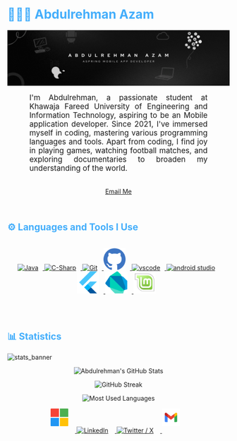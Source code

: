 <h1 style="color: #44AEFB;"> 👨🏻‍💻 Abdulrehman Azam </h1>

![github_cover_banner](/assets/coverBanner.gif)

<p align:"center" style="text-align: justify; margin: 0 50px; font-size: 17px;" >
    I'm Abdulrehman, a passionate student at Khawaja Fareed University of Engineering and Information Technology, aspiring to be an Mobile application developer. Since 2021, I've immersed myself in coding, mastering various programming languages and tools. Apart from coding, I find joy in playing games, watching football matches, and exploring documentaries to broaden my understanding of the world. 
<br>
<br>
<div align="center">

[Email Me](mailto:abdulrehmana28x@gmail.com)
</div>
</p>    
<br>
<!-- Languages and Tools -->

<h2 style="color: #44AEFB">⚙️ Languages and Tools I Use</h2>
<div align="center" style="display:block;">
    

<br>   

  <a href="https://www.java.com/en/" target="_blank" rel="noreferrer">
      <img  alt="Java" height="50px" style="padding-right:10px;" src="https://cdn.jsdelivr.net/gh/devicons/devicon/icons/java/java-original.svg"/>
  </a>
  <a href="https://learn.microsoft.com/en-us/dotnet/csharp/" target="_blank" rel="noreferrer">
      <img  alt="C-Sharp" height="50px" style="padding-right:10px;" src="https://cdn.jsdelivr.net/gh/devicons/devicon/icons/csharp/csharp-original.svg"/>
  </a>
  </a>
  <a href="https://git-scm.com/" target="_blank" rel="noreferrer">
      <img  alt="Git" height="50px" style="padding-right:10px;" src="https://cdn.jsdelivr.net/gh/devicons/devicon/icons/git/git-original.svg"/>
  </a>
  <a href="https://www.github.com/" target="_blank" rel="noreferrer">
      <img  alt="Github" height="50px" style="padding-right:10px;" src="/assets/github.svg"/>
  </a>

  <a href="https://code.visualstudio.com/" target="_blank" rel="noreferrer">
      <img  alt="vscode" height="50px" style="padding-right:10px;"src="https://cdn.jsdelivr.net/gh/devicons/devicon/icons/vscode/vscode-original.svg"/>
  </a>
  <a href="https://developer.android.com/studio" target="_blank" rel="noreferrer">
      <img  alt="android studio" height="50px" style="padding-right:10px;"src="https://cdn.jsdelivr.net/gh/devicons/devicon/icons/androidstudio/androidstudio-original.svg"/>
  </a>
  <a href="https://flutter.dev/" target="_blank" rel="noreferrer">
      <img  alt="flutter" height="50px" style="padding-right:10px;" src="/assets/flutter.svg"/>
  </a>
  <a href="https://dart.dev/" target="_blank" rel="noreferrer">
      <img  alt="dart" height="50px" style="padding-right:10px;" src="/assets/dart.svg"/> 
  </a>
  
  <a href="https://linuxmint.com/" target="_blank" rel="noreferrer">
      <img  alt="Linux" height="50px" style="padding-right:10px;" src="/assets/linux-mint.svg"/> 
  </a>
  
</div>
<br>
<br>

<br>

<h2 style="color: #44AEFB">📊 Statistics</h2>

![stats_banner](https://user-images.githubusercontent.com/78341798/194534778-d662496c-ae00-4e8d-ae9b-b90912054e7f.gif)


<div class="stats" align="center">

![Abdulrehman's GitHub Stats](https://github-readme-stats.vercel.app/api?username=abdulrehmana28&hide=stars&count_private=true&show_icons=true&theme=algolia&border_radius=20)

![GitHub Streak](https://streak-stats.demolab.com?user=abdulrehmana28&count_private=true&theme=algolia&border_radius=20)


    
<!-- compact programming languages layout -->
![Most Used Languages](https://github-readme-stats.vercel.app/api/top-langs/?username=abdulrehmana28&layout=compact&show_icons=true&theme=algolia&border_radius=20)
</div>



<!-- Begin Footer -->

<div class="footer" align="center" style="margin:15px;">
    <a href="https://learn.microsoft.com/en-us/users/abdulrehmana28">
        <img  style="margin:0 15px 15px 0;" src="/assets/microsoft.png" alt="Microsoft Learn" width="40px"/>
    </a>
    <a href="https://www.linkedin.com/in/abdulrehmana28">
        <img  style="margin:0 15px 15px 0;" src="https://cdn.jsdelivr.net/gh/devicons/devicon/icons/linkedin/linkedin-original.svg" alt="Linkedln" width="40px"/>
    </a>
    <a href="https://twitter.com/AbdulrehmanA28">
        <img style="margin:0 15px 15px 0;" src="https://cdn.jsdelivr.net/gh/devicons/devicon/icons/twitter/twitter-original.svg" alt="Twitter / X " width="40px"/>
    </a>
    <a href="mailto:abdulrehmana28@x@gmail.com">
        <img style="margin:0 15px 15px 0;" src="/assets/gmail.svg" alt="email" width="40px"/>
    </a>
</div>
<!-- End Footer -->

